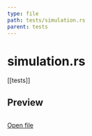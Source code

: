 ```yaml
---
type: file
path: tests/simulation.rs
parent: tests
---
```


# simulation.rs
[[tests]]

## Preview
```rs

```

[Open file](tests/simulation.rs)
